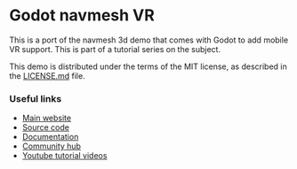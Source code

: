 # Godot navmesh VR

This is a port of the navmesh 3d demo that comes with Godot to add mobile VR support. This is part of a tutorial series on the subject.

This demo is distributed under the terms of the MIT license, as
described in the [LICENSE.md](LICENSE.md) file.

### Useful links

 - [Main website](https://godotengine.org)
 - [Source code](https://github.com/godotengine/godot)
 - [Documentation](http://docs.godotengine.org)
 - [Community hub](https://godotengine.org/community)
 - [Youtube tutorial videos](https://www.youtube.com/playlist?list=PLe63S5Eft1KY6itTeu02L5tT7-y-8D9WM)
